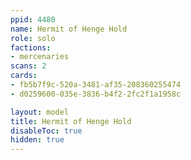 ```yaml
---
ppid: 4480
name: Hermit of Henge Hold
role: solo
factions:
- mercenaries
scans: 2
cards:
- fb5b7f9c-520a-3481-af35-208360255474
- d0259600-035e-3836-b4f2-2fc2f1a1958c

layout: model
title: Hermit of Henge Hold
disableToc: true
hidden: true
---
```

